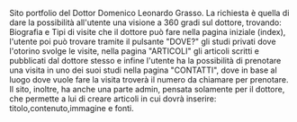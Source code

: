 Sito portfolio del Dottor Domenico Leonardo Grasso. La richiesta è quella di dare la possibilità all'utente una visione a 360 gradi sul dottore, trovando: Biografia e Tipi di visite che il dottore può 
fare nella pagina iniziale (index), l'utente poi può trovare tramite il pulsante "DOVE?" gli studi privati dove l'otorino svolge le visite, nella pagina "ARTICOLI" gli articoli scritti e pubblicati dal dottore stesso
e infine l'utente ha la possibilità di prenotare una visita in uno dei suoi studi nella pagina "CONTATTI", dove in base al luogo dove vuole fare la visita troverà il numero da chiamare per prenotare.
Il sito, inoltre, ha anche una parte admin, pensata solamente per il dottore, che permette a lui di creare articoli in cui dovrà inserire: titolo,contenuto,immagine e fonti.
